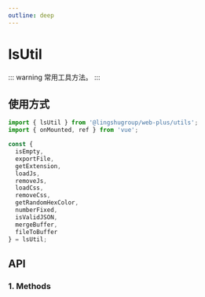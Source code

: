```yaml
---
outline: deep
---
```


# lsUtil

::: warning 常用工具方法。
:::

## 使用方式

```js
import { lsUtil } from '@lingshugroup/web-plus/utils';
import { onMounted, ref } from 'vue';

const {
  isEmpty,
  exportFile,
  getExtension,
  loadJs,
  removeJs,
  loadCss,
  removeCss,
  getRandomHexColor,
  numberFixed,
  isValidJSON,
  mergeBuffer,
  fileToBuffer
} = lsUtil;

```

## API

### 1. Methods

<ApiIntro :tableColumn="tableMethodColumn" :tableData="tableMethodData" />

<script setup>
import { tableMethodColumn } from '../../constant';
import { onMounted, ref } from 'vue';

const tableMethodData = ref([
  {
    name: 'isEmpty',
    desc: '判断是否是空（0也算空）',
    type: 'function',
    value: 'boolean',
  },
  {
    name: 'exportFile',
    desc: '导出文件，点击直接下载文件，传入值（blob: Blob，fileName: string）',
    type: 'function',
    value: '-',
  },
  {
    name: 'getExtension',
    desc: '获取文件名后缀，传入（fileName: string）',
    type: 'function',
    value: '-',
  },
  {
    name: 'loadJs',
    desc: '动态加载js文件，传入（list: Array<{id:"",src:""}>）',
    type: 'function',
    value: '-',
  },
  {
    name: 'removeJs',
    desc: '移除js文件，传入（list: Array<{id:""}>）',
    type: 'function',
    value: '-',
  },
  {
    name: 'loadCss',
    desc: '动态加载css文件，传入（list: Array<{id:"",src:""}>）',
    type: 'function',
    value: '-',
  },
  {
    name: 'removeCss',
    desc: '移除css文件，传入（list: Array<{id:""}>）',
    type: 'function',
    value: '-',
  },
  {
    name: 'getRandomHexColor',
    desc: '获取随机16进制颜色',
    type: 'function',
    value: '-',
  },
  {
    name: 'numberFixed',
    desc: '保留n位小数，传入（num: number, len: number | 1）',
    type: 'function',
    value: '-',
  },
  {
    name: 'isValidJSON',
    desc: '判断是否是json字符串，传入（str: string）',
    type: 'function',
    value: '-',
  },
  {
    name: 'mergeBuffer',
    desc: '合并buffer，传入（list: Array<Buffer>）',
    type: 'function',
    value: '-',
  },
  {
    name: 'fileToBuffer',
    desc: '文件base64转buffer，传入（base64: string）',
    type: 'function',
    value: '-',
  }
]);
</script>
